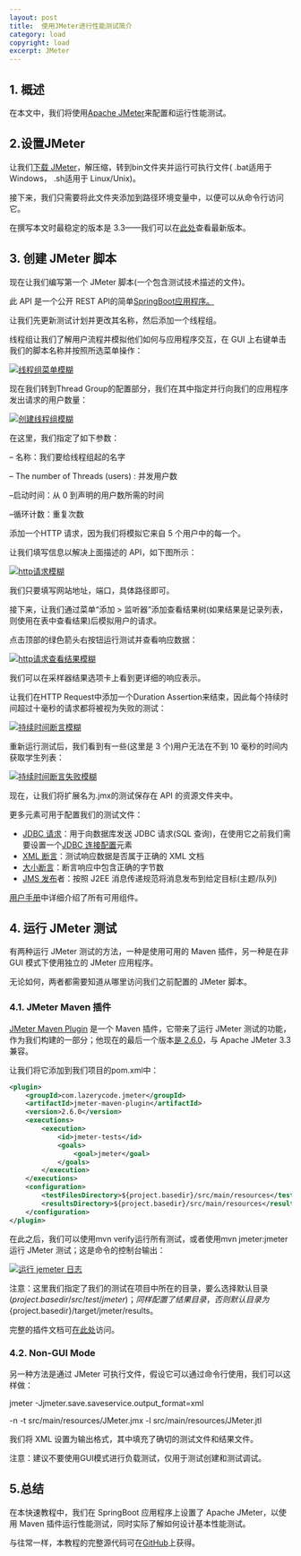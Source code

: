 ```yaml
---
layout: post
title:  使用JMeter进行性能测试简介
category: load
copyright: load
excerpt: JMeter
---
```


## 1. 概述

在本文中，我们将使用[Apache JMeter](https://jmeter.apache.org/)来配置和运行性能测试。

## 2.设置JMeter

让我们[下载 JMeter](https://jmeter.apache.org/download_jmeter.cgi)，解压缩，转到bin文件夹并运行可执行文件( .bat适用于 Windows， .sh适用于 Linux/Unix)。

接下来，我们只需要将此文件夹添加到路径环境变量中，以便可以从命令行访问它。

在撰写本文时最稳定的版本是 3.3——我们可以在[此处](https://archive.apache.org/dist/jmeter/binaries/)查看最新版本。

## 3. 创建 JMeter 脚本

现在让我们编写第一个 JMeter 脚本(一个包含测试技术描述的文件)。

此 API 是一个公开 REST API的简单[SpringBoot应用程序。](https://www.baeldung.com/spring-boot-start)

让我们先更新测试计划并更改其名称，然后添加一个线程组。

线程组让我们了解用户流程并模拟他们如何与应用程序交互，在 GUI 上右键单击我们的脚本名称并按照所选菜单操作：

[![线程组菜单模糊](https://www.baeldung.com/wp-content/uploads/2017/12/thread-group-menu-blur-1-1.png)](https://www.baeldung.com/wp-content/uploads/2017/12/thread-group-menu-blur-1-1.png)

 

现在我们转到Thread Group的配置部分，我们在其中指定并行向我们的应用程序发出请求的用户数量：

[![创建线程组模糊](https://www.baeldung.com/wp-content/uploads/2017/12/create-thread-group-blur.png)](https://www.baeldung.com/wp-content/uploads/2017/12/create-thread-group-blur.png)

在这里，我们指定了如下参数：

– 名称：我们要给线程组起的名字

– The number of Threads (users) : 并发用户数

–启动时间：从 0 到声明的用户数所需的时间

–循环计数：重复次数

添加一个HTTP 请求，因为我们将模拟它来自 5 个用户中的每一个。

让我们填写信息以解决上面描述的 API，如下图所示：

[![http请求模糊](https://www.baeldung.com/wp-content/uploads/2017/12/http-request-blur.png)](https://www.baeldung.com/wp-content/uploads/2017/12/http-request-blur.png)

我们只要填写网站地址，端口，具体路径即可。

接下来，让我们通过菜单“添加 > 监听器”添加查看结果树(如果结果是记录列表，则使用在表中查看结果)后模拟用户的请求。

点击顶部的绿色箭头右按钮运行测试并查看响应数据：

[![http请求查看结果模糊](https://www.baeldung.com/wp-content/uploads/2017/12/http-request-view-result-blur.png)](https://www.baeldung.com/wp-content/uploads/2017/12/http-request-view-result-blur.png)

我们可以在采样器结果选项卡上看到更详细的响应表示。

让我们在HTTP Request中添加一个Duration Assertion来结束，因此每个持续时间超过十毫秒的请求都将被视为失败的测试：

[![持续时间断言模糊](https://www.baeldung.com/wp-content/uploads/2017/12/duration-assertion-blur.png)](https://www.baeldung.com/wp-content/uploads/2017/12/duration-assertion-blur.png)

重新运行测试后，我们看到有一些(这里是 3 个)用户无法在不到 10 毫秒的时间内获取学生列表：

[![持续时间断言失败模糊](https://www.baeldung.com/wp-content/uploads/2017/12/duration-assertion-failed-blur.png)](https://www.baeldung.com/wp-content/uploads/2017/12/duration-assertion-failed-blur.png)

现在，让我们将扩展名为.jmx的测试保存在 API 的资源文件夹中。

更多元素可用于配置我们的测试文件：

-   [JDBC 请求](https://jmeter.apache.org/usermanual/component_reference.html#JDBC_Request)：用于向数据库发送 JDBC 请求(SQL 查询)，在使用它之前我们需要设置一个[JDBC 连接配置](https://jmeter.apache.org/usermanual/component_reference.html#JDBC_Connection_Configuration)元素
-   [XML 断言](https://jmeter.apache.org/usermanual/component_reference.html#XML_Assertion)：测试响应数据是否属于正确的 XML 文档
-   [大小断言](https://jmeter.apache.org/usermanual/component_reference.html#Size_Assertion)：断言响应中包含正确的字节数
-   [JMS 发布](https://jmeter.apache.org/usermanual/component_reference.html#JMS_Publisher)者：按照 J2EE 消息传递规范将消息发布到给定目标(主题/队列)

[用户手册](https://jmeter.apache.org/usermanual/component_reference.html)中详细介绍了所有可用组件。

## 4. 运行 JMeter 测试

有两种运行 JMeter 测试的方法，一种是使用可用的 Maven 插件，另一种是在非 GUI 模式下使用独立的 JMeter 应用程序。

无论如何，两者都需要知道从哪里访问我们之前配置的 JMeter 脚本。

### 4.1. JMeter Maven 插件

[JMeter Maven Plugin](http://jmeter.lazerycode.com/) 是一个 Maven 插件，它带来了运行 JMeter 测试的功能，作为我们构建的一部分；他现在的最后一个版本[是 2.6.0](https://search.maven.org/classic/#search|ga|1|jmeter-maven-plugin)，与 Apache JMeter 3.3 兼容。

让我们将它添加到我们项目的pom.xml中：

```xml
<plugin>
    <groupId>com.lazerycode.jmeter</groupId>
    <artifactId>jmeter-maven-plugin</artifactId>
    <version>2.6.0</version>
    <executions>
        <execution>
            <id>jmeter-tests</id>
            <goals>
                <goal>jmeter</goal>
            </goals>
        </execution>
    </executions>
    <configuration>
        <testFilesDirectory>${project.basedir}/src/main/resources</testFilesDirectory>
        <resultsDirectory>${project.basedir}/src/main/resources</resultsDirectory>
    </configuration>
</plugin>
```

在此之后，我们可以使用mvn verify运行所有测试，或者使用mvn jmeter:jmeter运行 JMeter 测试；这是命令的控制台输出：

[![运行 jemeter 日志](https://www.baeldung.com/wp-content/uploads/2017/12/run-jemeter-log.png)](https://www.baeldung.com/wp-content/uploads/2017/12/run-jemeter-log.png)

注意：这里我们指定了我们的测试在项目中所在的目录，要么选择默认目录(${project.basedir}/src/test/jmeter)；同样配置了结果目录，否则默认目录为${project.basedir}/target/jmeter/results。

完整的插件文档可[在此处](https://github.com/jmeter-maven-plugin/jmeter-maven-plugin/wiki)访问。

### 4.2. Non-GUI Mode

另一种方法是通过 JMeter 可执行文件，假设它可以通过命令行使用，我们可以这样做：

jmeter -Jjmeter.save.saveservice.output_format=xml

-n -t src/main/resources/JMeter.jmx -l src/main/resources/JMeter.jtl

我们将 XML 设置为输出格式，其中填充了确切的测试文件和结果文件。

注意：建议不要使用GUI模式进行负载测试，仅用于测试创建和测试调试。

## 5.总结

在本快速教程中，我们在 SpringBoot 应用程序上设置了 Apache JMeter，以使用 Maven 插件运行性能测试，同时实际了解如何设计基本性能测试。

与往常一样，本教程的完整源代码可在[GitHub](https://github.com/tuyucheng7/taketoday-tutorial4j/tree/master/software.test/jmeter)上获得。
